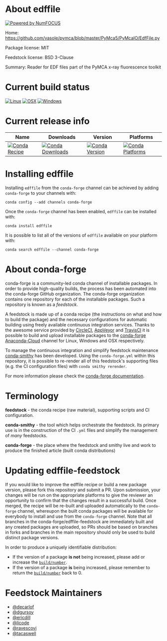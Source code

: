About edffile
=============

[![Powered by NumFOCUS](https://img.shields.io/badge/powered%20by-NumFOCUS-orange.svg?style=flat&colorA=E1523D&colorB=007D8A)](http://numfocus.org)

Home: https://github.com/vasole/pymca/blob/master/PyMca5/PyMcaIO/EdfFile.py

Package license: MIT

Feedstock license: BSD 3-Clause

Summary: Reader for EDF files part of the PyMCA x-ray fluorescence toolkit



Current build status
====================

[![Linux](https://img.shields.io/circleci/project/github/conda-forge/edffile-feedstock/master.svg?label=Linux)](https://circleci.com/gh/conda-forge/edffile-feedstock)
[![OSX](https://img.shields.io/travis/conda-forge/edffile-feedstock/master.svg?label=macOS)](https://travis-ci.org/conda-forge/edffile-feedstock)
[![Windows](https://img.shields.io/appveyor/ci/conda-forge/edffile-feedstock/master.svg?label=Windows)](https://ci.appveyor.com/project/conda-forge/edffile-feedstock/branch/master)

Current release info
====================

| Name | Downloads | Version | Platforms |
| --- | --- | --- | --- |
| [![Conda Recipe](https://img.shields.io/badge/recipe-edffile-green.svg)](https://anaconda.org/conda-forge/edffile) | [![Conda Downloads](https://img.shields.io/conda/dn/conda-forge/edffile.svg)](https://anaconda.org/conda-forge/edffile) | [![Conda Version](https://img.shields.io/conda/vn/conda-forge/edffile.svg)](https://anaconda.org/conda-forge/edffile) | [![Conda Platforms](https://img.shields.io/conda/pn/conda-forge/edffile.svg)](https://anaconda.org/conda-forge/edffile) |

Installing edffile
==================

Installing `edffile` from the `conda-forge` channel can be achieved by adding `conda-forge` to your channels with:

```
conda config --add channels conda-forge
```

Once the `conda-forge` channel has been enabled, `edffile` can be installed with:

```
conda install edffile
```

It is possible to list all of the versions of `edffile` available on your platform with:

```
conda search edffile --channel conda-forge
```


About conda-forge
=================

conda-forge is a community-led conda channel of installable packages.
In order to provide high-quality builds, the process has been automated into the
conda-forge GitHub organization. The conda-forge organization contains one repository
for each of the installable packages. Such a repository is known as a *feedstock*.

A feedstock is made up of a conda recipe (the instructions on what and how to build
the package) and the necessary configurations for automatic building using freely
available continuous integration services. Thanks to the awesome service provided by
[CircleCI](https://circleci.com/), [AppVeyor](https://www.appveyor.com/)
and [TravisCI](https://travis-ci.org/) it is possible to build and upload installable
packages to the [conda-forge](https://anaconda.org/conda-forge)
[Anaconda-Cloud](https://anaconda.org/) channel for Linux, Windows and OSX respectively.

To manage the continuous integration and simplify feedstock maintenance
[conda-smithy](https://github.com/conda-forge/conda-smithy) has been developed.
Using the ``conda-forge.yml`` within this repository, it is possible to re-render all of
this feedstock's supporting files (e.g. the CI configuration files) with ``conda smithy rerender``.

For more information please check the [conda-forge documentation](https://conda-forge.org/docs/).

Terminology
===========

**feedstock** - the conda recipe (raw material), supporting scripts and CI configuration.

**conda-smithy** - the tool which helps orchestrate the feedstock.
                   Its primary use is in the construction of the CI ``.yml`` files
                   and simplify the management of *many* feedstocks.

**conda-forge** - the place where the feedstock and smithy live and work to
                  produce the finished article (built conda distributions)


Updating edffile-feedstock
==========================

If you would like to improve the edffile recipe or build a new
package version, please fork this repository and submit a PR. Upon submission,
your changes will be run on the appropriate platforms to give the reviewer an
opportunity to confirm that the changes result in a successful build. Once
merged, the recipe will be re-built and uploaded automatically to the
`conda-forge` channel, whereupon the built conda packages will be available for
everybody to install and use from the `conda-forge` channel.
Note that all branches in the conda-forge/edffile-feedstock are
immediately built and any created packages are uploaded, so PRs should be based
on branches in forks and branches in the main repository should only be used to
build distinct package versions.

In order to produce a uniquely identifiable distribution:
 * If the version of a package **is not** being increased, please add or increase
   the [``build/number``](https://conda.io/docs/user-guide/tasks/build-packages/define-metadata.html#build-number-and-string).
 * If the version of a package **is** being increased, please remember to return
   the [``build/number``](https://conda.io/docs/user-guide/tasks/build-packages/define-metadata.html#build-number-and-string)
   back to 0.

Feedstock Maintainers
=====================

* [@decarlof](https://github.com/decarlof/)
* [@dgursoy](https://github.com/dgursoy/)
* [@ericdill](https://github.com/ericdill/)
* [@licode](https://github.com/licode/)
* [@ravescovi](https://github.com/ravescovi/)
* [@tacaswell](https://github.com/tacaswell/)


